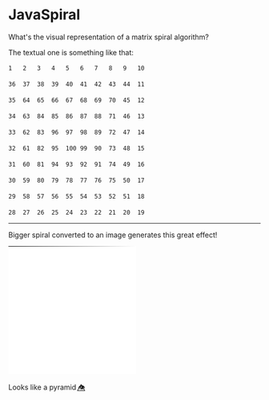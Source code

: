 # JavaSpiral

What's the visual representation of a matrix spiral algorithm? 

The textual one is something like that:

```
1	2	3	4	5	6	7	8	9	10	

36	37	38	39	40	41	42	43	44	11	

35	64	65	66	67	68	69	70	45	12	

34	63	84	85	86	87	88	71	46	13	

33	62	83	96	97	98	89	72	47	14	

32	61	82	95	100	99	90	73	48	15	

31	60	81	94	93	92	91	74	49	16	

30	59	80	79	78	77	76	75	50	17	

29	58	57	56	55	54	53	52	51	18	

28	27	26	25	24	23	22	21	20	19
```

---

Bigger spiral converted to an image generates this great effect! 

![Algo Spiral](spirale.png)

Looks like a pyramid 👁️⃤ 
